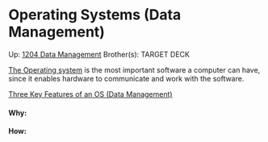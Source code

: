 # Operating Systems (Data Management)

Up: [1204 Data Management](1204_data_management)
Brother(s):
TARGET DECK

[The Operating system](the_operating_system) is the most important software a computer can have, since it enables hardware to communicate and work with the software.

[Three Key Features of an OS (Data Management)](three_key_features_of_an_os_(data_management))







































#### Why:
#### How:









